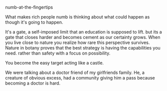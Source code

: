 numb-at-the-fingertips

What makes rich people numb is thinking about what could happen as though it's going to happen. 

It's a gate, a self-imposed limit that an education is supposed to lift. but its a gate that closes harder and becomes cement as our certainty grows. When you live close to nature you realize how rare this perspective survives. Nature in botany proves that the best strategy is having the capabilities you need. rather than safety with a focus on possibility. 

You become the easy target acting like a castle.

We were talking about a doctor friend of my girlfriends family. He, a creature of obvious excess, had a community giving him a pass because becoming a doctor is hard. 


